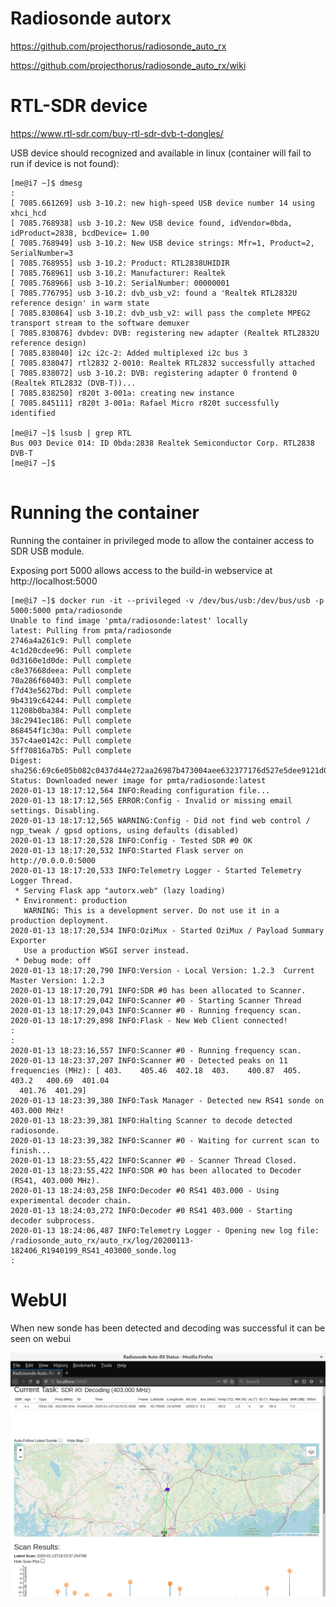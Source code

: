 # Radiosonde autorx


https://github.com/projecthorus/radiosonde_auto_rx

https://github.com/projecthorus/radiosonde_auto_rx/wiki



# RTL-SDR device

https://www.rtl-sdr.com/buy-rtl-sdr-dvb-t-dongles/

USB device should recognized and available in linux (container will fail to run if device is not found):

```
[me@i7 ~]$ dmesg
:
[ 7085.661269] usb 3-10.2: new high-speed USB device number 14 using xhci_hcd
[ 7085.768938] usb 3-10.2: New USB device found, idVendor=0bda, idProduct=2838, bcdDevice= 1.00
[ 7085.768949] usb 3-10.2: New USB device strings: Mfr=1, Product=2, SerialNumber=3
[ 7085.768955] usb 3-10.2: Product: RTL2838UHIDIR
[ 7085.768961] usb 3-10.2: Manufacturer: Realtek
[ 7085.768966] usb 3-10.2: SerialNumber: 00000001
[ 7085.776795] usb 3-10.2: dvb_usb_v2: found a 'Realtek RTL2832U reference design' in warm state
[ 7085.830864] usb 3-10.2: dvb_usb_v2: will pass the complete MPEG2 transport stream to the software demuxer
[ 7085.830876] dvbdev: DVB: registering new adapter (Realtek RTL2832U reference design)
[ 7085.838040] i2c i2c-2: Added multiplexed i2c bus 3
[ 7085.838047] rtl2832 2-0010: Realtek RTL2832 successfully attached
[ 7085.838072] usb 3-10.2: DVB: registering adapter 0 frontend 0 (Realtek RTL2832 (DVB-T))...
[ 7085.838250] r820t 3-001a: creating new instance
[ 7085.845111] r820t 3-001a: Rafael Micro r820t successfully identified

[me@i7 ~]$ lsusb | grep RTL
Bus 003 Device 014: ID 0bda:2838 Realtek Semiconductor Corp. RTL2838 DVB-T
[me@i7 ~]$ 


```



# Running the container

Running the container in privileged mode to allow the container access to SDR USB module.

Exposing port 5000 allows access to the build-in webservice at http://localhost:5000

```
[me@i7 ~]$ docker run -it --privileged -v /dev/bus/usb:/dev/bus/usb -p 5000:5000 pmta/radiosonde
Unable to find image 'pmta/radiosonde:latest' locally
latest: Pulling from pmta/radiosonde
2746a4a261c9: Pull complete 
4c1d20cdee96: Pull complete 
0d3160e1d0de: Pull complete 
c8e37668deea: Pull complete 
70a286f60403: Pull complete 
f7d43e5627bd: Pull complete 
9b4319c64244: Pull complete 
11208b0ba384: Pull complete 
38c2941ec186: Pull complete 
868454f1c30a: Pull complete 
357c4ae0142c: Pull complete 
5ff70816a7b5: Pull complete 
Digest: sha256:69c6e05b082c0437d44e272aa26987b473004aee632377176d527e5dee9121d0
Status: Downloaded newer image for pmta/radiosonde:latest
2020-01-13 18:17:12,564 INFO:Reading configuration file...
2020-01-13 18:17:12,565 ERROR:Config - Invalid or missing email settings. Disabling.
2020-01-13 18:17:12,565 WARNING:Config - Did not find web control / ngp_tweak / gpsd options, using defaults (disabled)
2020-01-13 18:17:20,528 INFO:Config - Tested SDR #0 OK
2020-01-13 18:17:20,532 INFO:Started Flask server on http://0.0.0.0:5000
2020-01-13 18:17:20,533 INFO:Telemetry Logger - Started Telemetry Logger Thread.
 * Serving Flask app "autorx.web" (lazy loading)
 * Environment: production
   WARNING: This is a development server. Do not use it in a production deployment.
2020-01-13 18:17:20,534 INFO:OziMux - Started OziMux / Payload Summary Exporter
   Use a production WSGI server instead.
 * Debug mode: off
2020-01-13 18:17:20,790 INFO:Version - Local Version: 1.2.3  Current Master Version: 1.2.3
2020-01-13 18:17:20,791 INFO:SDR #0 has been allocated to Scanner.
2020-01-13 18:17:29,042 INFO:Scanner #0 - Starting Scanner Thread
2020-01-13 18:17:29,043 INFO:Scanner #0 - Running frequency scan.
2020-01-13 18:17:29,898 INFO:Flask - New Web Client connected!
:
:
2020-01-13 18:23:16,557 INFO:Scanner #0 - Running frequency scan.
2020-01-13 18:23:37,207 INFO:Scanner #0 - Detected peaks on 11 frequencies (MHz): [ 403.    405.46  402.18  403.    400.87  405.    403.2   400.69  401.04
  401.76  401.29]
2020-01-13 18:23:39,380 INFO:Task Manager - Detected new RS41 sonde on 403.000 MHz!
2020-01-13 18:23:39,381 INFO:Halting Scanner to decode detected radiosonde.
2020-01-13 18:23:39,382 INFO:Scanner #0 - Waiting for current scan to finish...
2020-01-13 18:23:55,422 INFO:Scanner #0 - Scanner Thread Closed.
2020-01-13 18:23:55,422 INFO:SDR #0 has been allocated to Decoder (RS41, 403.000 MHz).
2020-01-13 18:24:03,258 INFO:Decoder #0 RS41 403.000 - Using experimental decoder chain.
2020-01-13 18:24:03,272 INFO:Decoder #0 RS41 403.000 - Starting decoder subprocess.
2020-01-13 18:24:06,487 INFO:Telemetry Logger - Opening new log file: /radiosonde_auto_rx/auto_rx/log/20200113-182406_R1940199_RS41_403000_sonde.log
:
```

# WebUI

When new sonde has been detected and decoding was successful it can be seen on webui

![alt text](https://raw.githubusercontent.com/pmta/radiosonde/master/images/webui_sonde_found.png)

